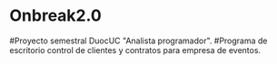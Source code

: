 # Onbreak2.0

#Proyecto semestral DuocUC "Analista programador".
#Programa de escritorio control de clientes y contratos para empresa de eventos.


